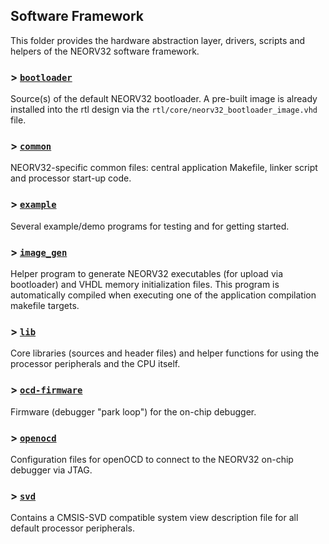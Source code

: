 ## Software Framework

This folder provides the hardware abstraction layer, drivers, scripts
and helpers of the NEORV32 software framework.

### > [`bootloader`](bootloader)

Source(s) of the default NEORV32 bootloader.
A pre-built image is already installed into the rtl design via the
`rtl/core/neorv32_bootloader_image.vhd` file.

### > [`common`](common)

NEORV32-specific common files: central application Makefile,
linker script and processor start-up code.

### > [`example`](example)

Several example/demo programs for testing and for getting started.

### > [`image_gen`](image_gen)

Helper program to generate NEORV32 executables (for upload via bootloader) and VHDL
memory initialization files. This program is automatically compiled when
executing one of the application compilation makefile targets.

### > [`lib`](lib)

Core libraries (sources and header files) and helper functions for using
the processor peripherals and the CPU itself.

### > [`ocd-firmware`](ocd-firmware)

Firmware (debugger "park loop") for the on-chip debugger.

### > [`openocd`](openocd)

Configuration files for openOCD to connect to the NEORV32 on-chip debugger via JTAG.

### > [`svd`](svd)

Contains a CMSIS-SVD compatible system view description file for all
default processor peripherals.

